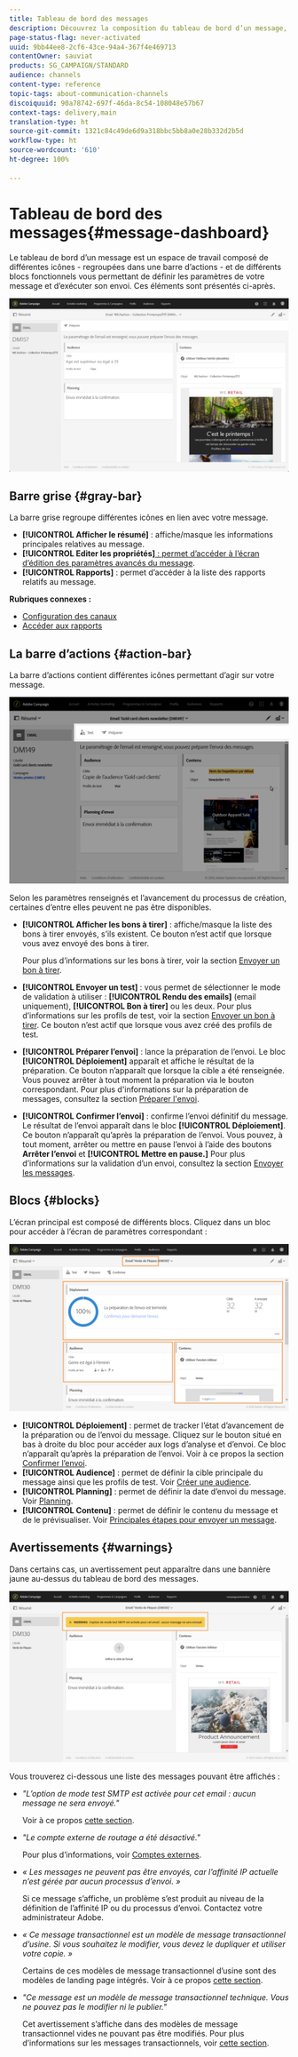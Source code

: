 ```yaml
---
title: Tableau de bord des messages
description: Découvrez la composition du tableau de bord d’un message, notamment la barre d’actions et les différents blocs fonctionnels.
page-status-flag: never-activated
uuid: 9bb44ee8-2cf6-43ce-94a4-367f4e469713
contentOwner: sauviat
products: SG_CAMPAIGN/STANDARD
audience: channels
content-type: reference
topic-tags: about-communication-channels
discoiquuid: 90a78742-697f-46da-8c54-108048e57b67
context-tags: delivery,main
translation-type: ht
source-git-commit: 1321c84c49de6d9a318bbc5bb8a0e28b332d2b5d
workflow-type: ht
source-wordcount: '610'
ht-degree: 100%

---
```



# Tableau de bord des messages{#message-dashboard}

Le tableau de bord d’un message est un espace de travail composé de différentes icônes - regroupées dans une barre d’actions - et de différents blocs fonctionnels vous permettant de définir les paramètres de votre message et d’exécuter son envoi. Ces éléments sont présentés ci-après.

![](assets/delivery_dashboard_2.png)

## Barre grise       {#gray-bar}

La barre grise regroupe différentes icônes en lien avec votre message.

* **[!UICONTROL Afficher le résumé]** : affiche/masque les informations principales relatives au message.
* **[!UICONTROL Editer les propriétés]**[ : permet d’accéder à l’écran d’édition des paramètres avancés du message](../../administration/using/configuring-email-channel.md#list-of-email-properties).
* **[!UICONTROL Rapports]** : permet d’accéder à la liste des rapports relatifs au message.

**Rubriques connexes :**

* [Configuration des canaux](../../administration/using/about-channel-configuration.md)
* [Accéder aux rapports](../../reporting/using/about-dynamic-reports.md)

## La barre d’actions {#action-bar}

La barre d’actions contient différentes icônes permettant d’agir sur votre message.

![](assets/delivery_dashboard_4.png)

Selon les paramètres renseignés et l’avancement du processus de création, certaines d’entre elles peuvent ne pas être disponibles.

* **[!UICONTROL Afficher les bons à tirer]** : affiche/masque la liste des bons à tirer envoyés, s’ils existent. Ce bouton n’est actif que lorsque vous avez envoyé des bons à tirer.

   Pour plus d’informations sur les bons à tirer, voir la section [Envoyer un bon à tirer](../../sending/using/sending-proofs.md).

* **[!UICONTROL Envoyer un test]** : vous permet de sélectionner le mode de validation à utiliser : **[!UICONTROL Rendu des emails]** (email uniquement), **[!UICONTROL Bon à tirer]** ou les deux. Pour plus d’informations sur les profils de test, voir la section [Envoyer un bon à tirer](../../sending/using/sending-proofs.md). Ce bouton n’est actif que lorsque vous avez créé des profils de test.

* **[!UICONTROL Préparer l’envoi]** : lance la préparation de l’envoi. Le bloc **[!UICONTROL Déploiement]** apparaît et affiche le résultat de la préparation. Ce bouton n’apparaît que lorsque la cible a été renseignée. Vous pouvez arrêter à tout moment la préparation via le bouton correspondant. Pour plus d&#39;informations sur la préparation de messages, consultez la section [Préparer l&#39;envoi](../../sending/using/preparing-the-send.md).

* **[!UICONTROL Confirmer l’envoi]** : confirme l’envoi définitif du message. Le résultat de l’envoi apparaît dans le bloc **[!UICONTROL Déploiement]**. Ce bouton n’apparaît qu’après la préparation de l’envoi. Vous pouvez, à tout moment, arrêter ou mettre en pause l’envoi à l’aide des boutons **Arrêter l’envoi** et **[!UICONTROL Mettre en pause.]** Pour plus d’informations sur la validation d’un envoi, consultez la section [Envoyer les messages](../../sending/using/confirming-the-send.md).

## Blocs       {#blocks}

L’écran principal est composé de différents blocs. Cliquez dans un bloc pour accéder à l’écran de paramètres correspondant :

![](assets/delivery_dashboard_3.png)

* **[!UICONTROL Déploiement]** : permet de tracker l’état d’avancement de la préparation ou de l’envoi du message. Cliquez sur le bouton situé en bas à droite du bloc pour accéder aux logs d’analyse et d’envoi. Ce bloc n’apparaît qu’après la préparation de l’envoi. Voir à ce propos la section [Confirmer l’envoi](../../sending/using/confirming-the-send.md).
* **[!UICONTROL Audience]** : permet de définir la cible principale du message ainsi que les profils de test. Voir [Créer une audience](../../audiences/using/creating-audiences.md).
* **[!UICONTROL Planning]** : permet de définir la date d’envoi du message. Voir [Planning](../../sending/using/about-scheduling-messages.md).
* **[!UICONTROL Contenu]** : permet de définir le contenu du message et de le prévisualiser. Voir [Principales étapes pour envoyer un message](../../channels/using/key-steps-to-send-a-message.md).

## Avertissements {#warnings}

Dans certains cas, un avertissement peut apparaître dans une bannière jaune au-dessus du tableau de bord des messages.

![](assets/delivery_dashboard_warnings.png)

Vous trouverez ci-dessous une liste des messages pouvant être affichés :

* *&quot;L’option de mode test SMTP est activée pour cet email : aucun message ne sera envoyé.&quot;*

   Voir à ce propos [cette section](../../administration/using/configuring-email-channel.md#smtp-test-mode).

* *&quot;Le compte externe de routage a été désactivé.&quot;*

   Pour plus d’informations, voir [Comptes externes](../../administration/using/external-accounts.md).

* *« Les messages ne peuvent pas être envoyés, car l’affinité IP actuelle n’est gérée par aucun processus d’envoi. »*

   Si ce message s’affiche, un problème s’est produit au niveau de la définition de l’affinité IP ou du processus d’envoi. Contactez votre administrateur Adobe.

* *« Ce message transactionnel est un modèle de message transactionnel d’usine. Si vous souhaitez le modifier, vous devez le dupliquer et utiliser votre copie. »*

   Certains de ces modèles de message transactionnel d’usine sont des modèles de landing page intégrés. Voir à ce propos [cette section](../../channels/using/landing-page-templates.md).

* *&quot;Ce message est un modèle de message transactionnel technique. Vous ne pouvez pas le modifier ni le publier.&quot;*

   Cet avertissement s’affiche dans des modèles de message transactionnel vides ne pouvant pas être modifiés. Pour plus d’informations sur les messages transactionnels, voir [cette section](../../channels/using/getting-started-with-transactional-msg.md).
